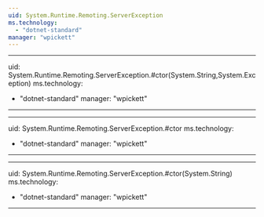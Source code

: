```yaml
---
uid: System.Runtime.Remoting.ServerException
ms.technology: 
  - "dotnet-standard"
manager: "wpickett"
---
```


---
uid: System.Runtime.Remoting.ServerException.#ctor(System.String,System.Exception)
ms.technology: 
  - "dotnet-standard"
manager: "wpickett"
---

---
uid: System.Runtime.Remoting.ServerException.#ctor
ms.technology: 
  - "dotnet-standard"
manager: "wpickett"
---

---
uid: System.Runtime.Remoting.ServerException.#ctor(System.String)
ms.technology: 
  - "dotnet-standard"
manager: "wpickett"
---
